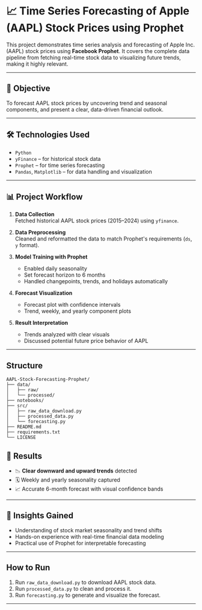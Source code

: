 # 📈 Time Series Forecasting of Apple (AAPL) Stock Prices using Prophet

This project demonstrates time series analysis and forecasting of Apple Inc. (AAPL) stock prices using **Facebook Prophet**. It covers the complete data pipeline from fetching real-time stock data to visualizing future trends, making it highly relevant.

---

## 🚀 Objective

To forecast AAPL stock prices by uncovering trend and seasonal components, and present a clear, data-driven financial outlook.

---

## 🛠️ Technologies Used

- `Python`
- `yFinance` – for historical stock data
- `Prophet` – for time series forecasting
- `Pandas`, `Matplotlib` – for data handling and visualization

---

## 📊 Project Workflow

1. **Data Collection**  
   Fetched historical AAPL stock prices (2015–2024) using `yfinance`.

2. **Data Preprocessing**  
   Cleaned and reformatted the data to match Prophet's requirements (`ds`, `y` format).

3. **Model Training with Prophet**  
   - Enabled daily seasonality
   - Set forecast horizon to 6 months
   - Handled changepoints, trends, and holidays automatically

4. **Forecast Visualization**  
   - Forecast plot with confidence intervals  
   - Trend, weekly, and yearly component plots

5. **Result Interpretation**  
   - Trends analyzed with clear visuals
   - Discussed potential future price behavior of AAPL

---

## Structure

```
AAPL-Stock-Forecasting-Prophet/
├── data/
│   ├── raw/
│   └── processed/
├── notebooks/
├── src/
│   ├── raw_data_download.py
│   ├── processed_data.py
│   └── forecasting.py
├── README.md
├── requirements.txt
└── LICENSE
```


## 🔮 Results

- 📉 **Clear downward and upward trends** detected
- 🗓️ Weekly and yearly seasonality captured
- 📈 Accurate 6-month forecast with visual confidence bands

---

## 🧠 Insights Gained

- Understanding of stock market seasonality and trend shifts
- Hands-on experience with real-time financial data modeling
- Practical use of Prophet for interpretable forecasting

---

## How to Run

1. Run `raw_data_download.py` to download AAPL stock data.
2. Run `processed_data.py` to clean and process it.
3. Run `forecasting.py` to generate and visualize the forecast.

---

